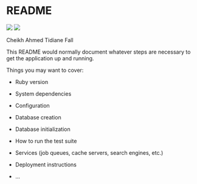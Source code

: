 # README

<a href="https://codeclimate.com/github/Bantou96/backend/maintainability"><img src="https://api.codeclimate.com/v1/badges/53fd18f965a82b831679/maintainability" /></a>
<a href="https://codeclimate.com/github/Bantou96/backend/test_coverage"><img src="https://api.codeclimate.com/v1/badges/53fd18f965a82b831679/test_coverage" /></a>

Cheikh Ahmed Tidiane Fall

This README would normally document whatever steps are necessary to get the
application up and running.

Things you may want to cover:

* Ruby version

* System dependencies

* Configuration

* Database creation

* Database initialization

* How to run the test suite

* Services (job queues, cache servers, search engines, etc.)

* Deployment instructions

* ...
